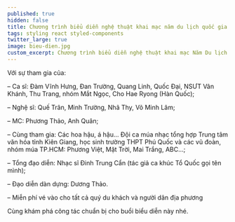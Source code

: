 ```yaml
---
published: true
hidden: false
title: Chương trình biểu diễn nghệ thuật khai mạc năm du lịch quốc gia
tags: styling react styled-components
twitter_large: true
image: bieu-dien.jpg
custom_excerpt: Chương trình biểu diễn nghệ thuật khai mạc Năm Du lịch quốc gia.
---
```


Với sự tham gia của:

– Ca sĩ: Đàm Vĩnh Hưng, Đan Trường, Quang Linh, Quốc Đại, NSƯT Vân Khánh, Thu Trang, nhóm Mắt Ngọc, Cho Hae Ryong (Hàn Quốc);

– Nghệ sĩ: Quế Trân, Minh Trường, Nhã Thy, Võ Minh Lâm;

– MC: Phương Thảo, Anh Quân;

– Cùng tham gia: Các hoa hậu, á hậu… Đội ca múa nhạc tổng hợp Trung tâm văn hóa tỉnh Kiên Giang, học sinh trường THPT Phú Quốc và các vũ đoàn, nhóm múa TP.HCM: Phương Việt, Mặt Trời, Mai Trắng, ABC…;

– Tổng đạo diễn: Nhạc sĩ Đinh Trung Cẩn (tác giả ca khúc Tổ Quốc gọi tên mình);

– Đạo diễn dàn dựng: Dương Thảo.

– Miễn phí vé vào cho tất cả quý du khách và người dân địa phương

Cùng khám phá công tác chuẩn bị cho buổi biểu diễn này nhé.

